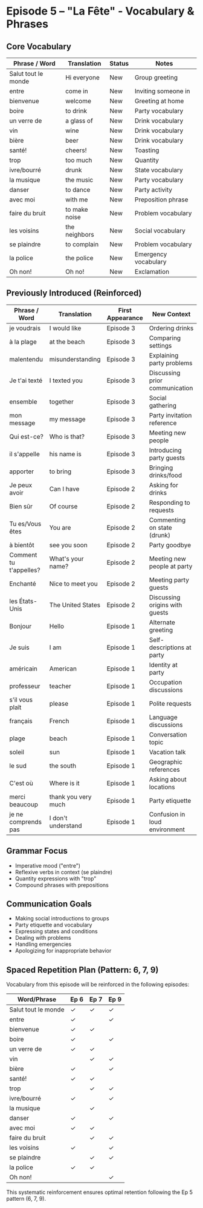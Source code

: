 # Episode 5 – "La Fête" - Vocabulary & Phrases

## Core Vocabulary

| Phrase / Word | Translation              | Status     | Notes                                     |
|---------------|--------------------------|------------|-------------------------------------------|
| Salut tout le monde | Hi everyone        | New        | Group greeting                            |
| entre         | come in                  | New        | Inviting someone in                       |
| bienvenue     | welcome                  | New        | Greeting at home                          |
| boire         | to drink                 | New        | Party vocabulary                          |
| un verre de   | a glass of               | New        | Drink vocabulary                          |
| vin           | wine                     | New        | Drink vocabulary                          |
| bière         | beer                     | New        | Drink vocabulary                          |
| santé!        | cheers!                  | New        | Toasting                                  |
| trop          | too much                 | New        | Quantity                                  |
| ivre/bourré   | drunk                    | New        | State vocabulary                          |
| la musique    | the music                | New        | Party vocabulary                          |
| danser        | to dance                 | New        | Party activity                            |
| avec moi      | with me                  | New        | Preposition phrase                        |
| faire du bruit | to make noise           | New        | Problem vocabulary                        |
| les voisins   | the neighbors            | New        | Social vocabulary                         |
| se plaindre   | to complain              | New        | Problem vocabulary                        |
| la police     | the police               | New        | Emergency vocabulary                      |
| Oh non!       | Oh no!                   | New        | Exclamation                               |

## Previously Introduced (Reinforced)

| Phrase / Word | Translation              | First Appearance | New Context                          |
|---------------|--------------------------|------------------|--------------------------------------|
| je voudrais   | I would like             | Episode 3        | Ordering drinks                      |
| à la plage    | at the beach             | Episode 3        | Comparing settings                   |
| malentendu    | misunderstanding         | Episode 3        | Explaining party problems            |
| Je t'ai texté | I texted you             | Episode 3        | Discussing prior communication       |
| ensemble      | together                 | Episode 3        | Social gathering                     |
| mon message   | my message               | Episode 3        | Party invitation reference           |
| Qui est-ce?   | Who is that?             | Episode 3        | Meeting new people                   |
| il s'appelle  | his name is              | Episode 3        | Introducing party guests             |
| apporter      | to bring                 | Episode 3        | Bringing drinks/food                 |
| Je peux avoir | Can I have               | Episode 2        | Asking for drinks                    |
| Bien sûr      | Of course                | Episode 2        | Responding to requests               |
| Tu es/Vous êtes | You are               | Episode 2        | Commenting on state (drunk)          |
| à bientôt     | see you soon             | Episode 2        | Party goodbye                        |
| Comment tu t'appelles? | What's your name? | Episode 2      | Meeting new people at party          |
| Enchanté      | Nice to meet you         | Episode 2        | Meeting party guests                 |
| les États-Unis| The United States        | Episode 2        | Discussing origins with guests       |
| Bonjour       | Hello                    | Episode 1        | Alternate greeting                    |
| Je suis       | I am                     | Episode 1        | Self-descriptions at party           |
| américain     | American                 | Episode 1        | Identity at party                    |
| professeur    | teacher                  | Episode 1        | Occupation discussions               |
| s'il vous plaît | please                 | Episode 1        | Polite requests                      |
| français      | French                   | Episode 1        | Language discussions                 |
| plage         | beach                    | Episode 1        | Conversation topic                    |
| soleil        | sun                      | Episode 1        | Vacation talk                         |
| le sud        | the south                | Episode 1        | Geographic references                 |
| C'est où       | Where is it             | Episode 1        | Asking about locations                |
| merci beaucoup| thank you very much      | Episode 1        | Party etiquette                       |
| je ne comprends pas | I don't understand  | Episode 1        | Confusion in loud environment        |

## Grammar Focus

- Imperative mood ("entre")
- Reflexive verbs in context (se plaindre)
- Quantity expressions with "trop"
- Compound phrases with prepositions

## Communication Goals

- Making social introductions to groups
- Party etiquette and vocabulary
- Expressing states and conditions
- Dealing with problems
- Handling emergencies
- Apologizing for inappropriate behavior

## Spaced Repetition Plan (Pattern: 6, 7, 9)

Vocabulary from this episode will be reinforced in the following episodes:

| Word/Phrase        | Ep 6 | Ep 7 | Ep 9 |
|--------------------|------|------|------|
| Salut tout le monde |  ✓   |  ✓   |  ✓   |
| entre             |  ✓   |      |  ✓   |
| bienvenue         |  ✓   |  ✓   |      |
| boire             |  ✓   |      |  ✓   |
| un verre de       |  ✓   |  ✓   |      |
| vin               |      |  ✓   |  ✓   |
| bière             |  ✓   |      |  ✓   |
| santé!            |  ✓   |  ✓   |      |
| trop              |      |  ✓   |  ✓   |
| ivre/bourré       |  ✓   |      |  ✓   |
| la musique        |      |  ✓   |      |
| danser            |  ✓   |      |  ✓   |
| avec moi          |  ✓   |  ✓   |      |
| faire du bruit    |      |  ✓   |  ✓   |
| les voisins       |  ✓   |      |  ✓   |
| se plaindre       |      |  ✓   |  ✓   |
| la police         |  ✓   |  ✓   |      |
| Oh non!           |      |      |  ✓   |

This systematic reinforcement ensures optimal retention following the Ep 5 pattern (6, 7, 9).

